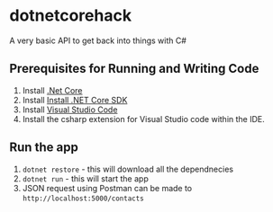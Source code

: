 # dotnetcorehack
A very basic API to get back into things with C#

## Prerequisites for Running and Writing Code
1. Install [.Net Core](https://www.microsoft.com/net/download/core)
2. Install [Install .NET Core SDK](https://www.microsoft.com/net/core#macos)
3. Install [Visual Studio Code](https://code.visualstudio.com/download)
4. Install the csharp extension for Visual Studio code within the IDE.

## Run the app 
1. `dotnet restore` - this will download all the dependnecies
2. `dotnet run` - this will start the app
3. JSON request using Postman can be made to `http://localhost:5000/contacts`
